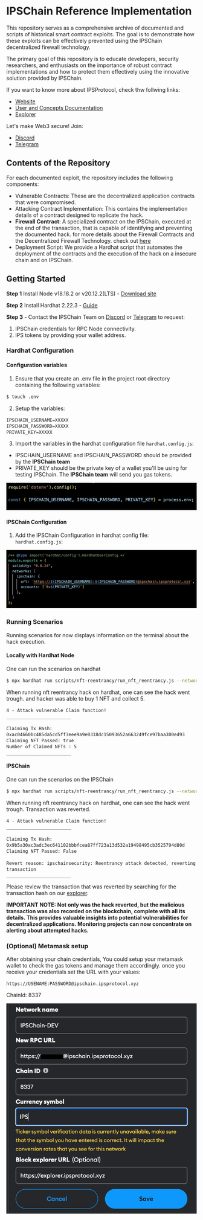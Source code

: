 # IPSChain Reference Implementation
This repository serves as a comprehensive archive of documented and scripts of historical smart contract exploits. The goal is to demonstrate how these exploits can be effectively prevented using the IPSChain decentralized firewall technology.

The primary goal of this repository is to educate developers, security researchers, and enthusiasts on the importance of robust contract implementations and how to protect them effectively using the innovative solution provided by IPSChain. 

If you want to know more about IPSProtocol, check thw follwing links:

- [Website](https://ipsprotocol.xyz)
- [User and Concepts Documentation](https://docs.ipsprotocol.xyz)
- [Explorer](https://explorer.ipsprotocol.xyz)


Let's make Web3 secure! Join: <br>
- [Discord](https://discord.gg/GT6BpJqy) 
- [Telegram](https://t.me/+hSp2Kr_exIc5ZDA0)

## Contents of the Repository
For each documented exploit, the repository includes the following components:

- Vulnerable Contracts: These are the decentralized application contracts that were compromised.
- Attacking Contract Implementation: This contains the implementation details of a contract designed to replicate the hack.
- **Firewall Contract**: A specialized contract on the IPSChain, executed at the end of the transaction, that is capable of identifying and preventing the documented hack. for more details about the Firewall Contracts and the Decentralized Firewall Technology. check out [here](https://docs.ipsprotocol.xyz)
- Deployment Script: We provide a Hardhat script that automates the deployment of the contracts and the execution of the hack on a insecure chain and on IPSChain.

## Getting Started

**Step 1** Install Node v18.18.2 or v20.12.2(LTS) - [Download site](https://nodejs.org/en/download)

**Step 2** Install Hardhat 2.22.3 - [Guide](https://hardhat.org/hardhat-runner/docs/getting-started#installation)


**Step 3** - Contact the IPSChain Team on [Discord](https://discord.gg/k4Q5JspK) or [Telegram](https://t.me/+hSp2Kr_exIc5ZDA0) to request:

1. IPSChain credentials for RPC Node connectivity.
2. IPS tokens by providing your wallet address.

### Hardhat Configuration

#### Configuration variables

1. Ensure that you create an .env file in the project root directory containing the following variables:
```bash
$ touch .env
```
2. Setup the variables:
```
IPSCHAIN_USERNAME=XXXXX
IPSCHAIN_PASSWORD=XXXXX
PRIVATE_KEY=XXXXX
```

3. Import the variables in the hardhat configuration file ```hardhat.config.js```:

- IPSCHAIN_USERNAME and IPSCHAIN_PASSWORD should be provided by the **IPSChain team**
- PRIVATE_KEY should be the private key of a wallet you'll be using for testing IPSChain. The **IPSChain team** will send you gas tokens.

![Hardhat Config](./images/hardhat_conf_env.png)

#### IPSChain Configuration

1. Add the IPSChain Configuration in hardhat config file: ```hardhat.config.js```:

![IPSChain configuration](./images/network_configuration.png)

### Running Scenarios

Running scenarios for now displays information on the terminal about the hack execution.

#### Locally with Hardhat Node

One can run the scenarios on hardhat 
```bash
$ npx hardhat run scripts/nft-reentrancy/run_nft_reentrancy.js --network hardhat
```

When running nft reentrancy hack on hardhat, one can see the hack went trough. and hacker was able to buy 1 NFT and collect 5.

```text
4 - Attack vulnerable Claim function!
________________________

Claiming Tx Hash: 0xac04660bc485da5cd5ff3eee9a9e0318dc15093652a663249fce97baa300ed93
Claiming NFT Passed: true
Number of Claimed NFTs : 5
________________________
```



#### IPSChain

One can run the scenarios on the IPSChain 
```bash
$ npx hardhat run scripts/nft-reentrancy/run_nft_reentrancy.js --network ipschain
```

When running nft reentrancy hack on hardhat, one can see the hack went trough. Transaction was reverted.

```text
4 - Attack vulnerable Claim function!
________________________

Claiming Tx Hash: 0x9b5a30ac3adc3ec641102bbbfcea87ff723a13d532a19498495cb3525794d80d
Claiming NFT Passed: False

Revert reason: ipschainsecurity: Reentrancy attack detected, reverting transaction
________________________
```


Please review the transaction that was reverted by searching for the transaction hash on our  [explorer](https://explorer.ipsprotocol.xyz).

**IMPORTANT NOTE: Not only was the hack reverted, but the malicious transaction was also recorded on the blockchain, complete with all its details. This provides valuable insights into potential vulnerabilities for decentralized applications. Monitoring projects can now concentrate on alerting about attempted hacks.**


### (Optional) Metamask setup

After obtaining your chain credentials, You could setup your metamask wallet to check the gas tokens and manage them accordingly. once you receive your credentials set the URL with your values:

```
https://USENAME:PASSWORD@ipschain.ipsprotocol.xyz
```

ChainId: 8337  

![IPSChain Metamask Setup](./images/wallet_conf.png)